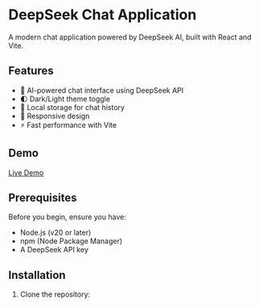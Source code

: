 # DeepSeek Chat Application

A modern chat application powered by DeepSeek AI, built with React and Vite.

## Features

- 🤖 AI-powered chat interface using DeepSeek API
- 🌓 Dark/Light theme toggle
- 💾 Local storage for chat history
- 📱 Responsive design
- ⚡ Fast performance with Vite

## Demo

[Live Demo](your-demo-link-here)

## Prerequisites

Before you begin, ensure you have:
- Node.js (v20 or later)
- npm (Node Package Manager)
- A DeepSeek API key

## Installation

1. Clone the repository: 